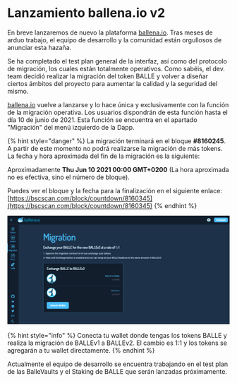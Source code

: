 # Lanzamiento ballena.io v2

En breve lanzaremos de nuevo la plataforma [ballena.io](https://ballena.io/). Tras meses de arduo trabajo, el equipo de desarrollo y la comunidad están orgullosos de anunciar esta hazaña.

Se ha completado el test plan general de la interfaz, así como del protocolo de migración, los cuales están totalmente operativos. Como sabéis, el dev. team decidió realizar la migración del token BALLE y volver a diseñar ciertos ámbitos del proyecto para aumentar la calidad y la seguridad del mismo.

[ballena.io](https://ballena.io/) vuelve a lanzarse y lo hace única y exclusivamente con la función de la migración operativa. Los usuarios dispondrán de esta función hasta el día 10 de junio de 2021. Esta función se encuentra en el apartado "Migración" del menú izquierdo de la Dapp. 

{% hint style="danger" %}
La migración terminará en el bloque **\#8160245**. A partir de este momento no podrá realizarse la migración de más tokens.   
La fecha y hora aproximada del fin de la migración es la siguiente:

 Aproximadamente **Thu Jun 10 2021 00:00 GMT+0200** \(La hora aproximada no es efectiva, sino el número de bloque\).

Puedes ver el bloque y la fecha para la finalización en el siguiente enlace:  
[https://bscscan.com/block/countdown/8160345](https://bscscan.com/block/countdown/8160345)
{% endhint %}



![](../.gitbook/assets/image%20%2833%29.png)



{% hint style="info" %}
Conecta tu wallet donde tengas los tokens BALLE y realiza la migración de BALLEv1 a BALLEv2. El cambio es 1:1 y los tokens se agregarán a tu wallet directamente. 
{% endhint %}

Actualmente el equipo de desarrollo se encuentra trabajando en el test plan de las BalleVaults y el Staking de BALLE que serán lanzadas próximamente.





